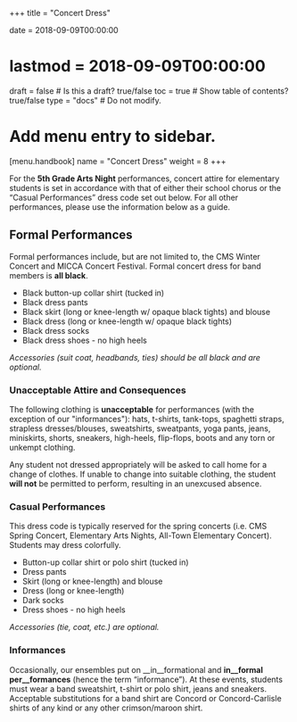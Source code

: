 +++
title = "Concert Dress"

date = 2018-09-09T00:00:00
# lastmod = 2018-09-09T00:00:00

draft = false  # Is this a draft? true/false
toc = true  # Show table of contents? true/false
type = "docs"  # Do not modify.

# Add menu entry to sidebar.
[menu.handbook]
  name = "Concert Dress"
  weight = 8
+++

For the __5th Grade Arts Night__ performances, concert attire for elementary students is set in accordance with that of either their school chorus or the “Casual Performances” dress code set out below. For all other performances, please use the information below as a guide.

## Formal Performances

Formal performances include, but are not limited to, the CMS Winter Concert and MICCA Concert Festival. Formal concert dress for band members is __all black__.

- Black button-up collar shirt (tucked in)
- Black dress pants
- Black skirt (long or knee-length w/ opaque black tights) and blouse
- Black dress (long or knee-length w/ opaque black tights)
- Black dress socks
- Black dress shoes - no high heels

*Accessories (suit coat, headbands, ties) should be all black and are optional.*

### Unacceptable Attire and Consequences

The following clothing is __unacceptable__ for performances (with the exception of our "informances"): hats, t-shirts, tank-tops, spaghetti straps, strapless dresses/blouses, sweatshirts, sweatpants, yoga pants, jeans, miniskirts, shorts, sneakers, high-heels, flip-flops, boots and any torn or unkempt clothing.

Any student not dressed appropriately will be asked to call home for a change of clothes. If unable to change into suitable clothing, the student __will not__ be permitted to perform, resulting in an unexcused absence.

### Casual Performances

This dress code is typically reserved for the spring concerts (i.e. CMS Spring Concert, Elementary Arts Nights, All-Town Elementary Concert). Students may dress colorfully.

- Button-up collar shirt or polo shirt (tucked in)
- Dress pants
- Skirt (long or knee-length) and blouse
- Dress (long or knee-length)
- Dark socks
- Dress shoes - no high heels

*Accessories (tie, coat, etc.) are optional.*

### Informances

Occasionally, our ensembles put on __in__formational and __in__formal per__formances__ (hence the term “informance”). At these events, students must wear a band sweatshirt, t-shirt or polo shirt, jeans and sneakers. Acceptable substitutions for a band shirt are Concord or Concord-Carlisle shirts of any kind or any other crimson/maroon shirt.
